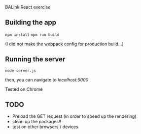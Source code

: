 
BALink React exercise 

## Building the app

`npm install`
`npm run build`

(I did not make the webpack config for production build...)

## Running the server

`node server.js`

then, you can navigate to _localhost:5000_

Tested on Chrome

## TODO

- Preload the GET request (in order to speed up the rendering)
- clean up the packages!!
- test on other browsers / devices
